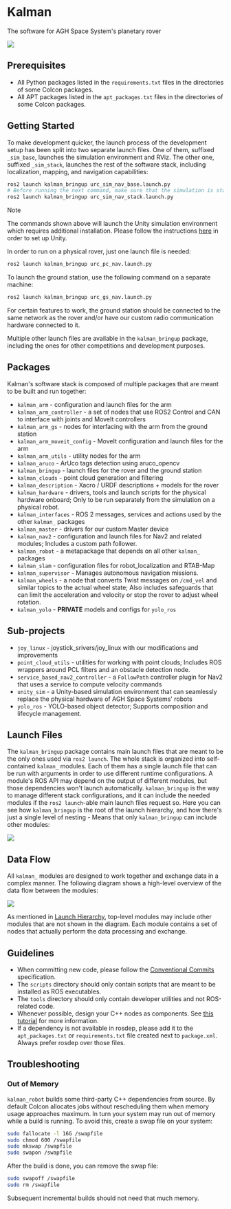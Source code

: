 # Kalman

The software for AGH Space System's planetary rover

![](./docs/cover.png)

## Prerequisites

- All Python packages listed in the `requirements.txt` files in the directories of some Colcon packages.
- All APT packages listed in the `apt_packages.txt` files in the directories of some Colcon packages.

## Getting Started

To make development quicker, the launch process of the development setup has been split into two separate launch files. One of them, suffixed `_sim_base`, launches the simulation environment and RViz. The other one, suffixed `_sim_stack`, launches the rest of the software stack, including localization, mapping, and navigation capabilities:

```bash
ros2 launch kalman_bringup urc_sim_nav_base.launch.py
# Before running the next command, make sure that the simulation is started and sensor messages are being published.
ros2 launch kalman_bringup urc_sim_nav_stack.launch.py
```

> [!NOTE]
> The commands shown above will launch the Unity simulation environment which requires additional installation.
> Please follow the instructions [here](https://github.com/agh-space-systems-rover/unity_sim#Getting-Started) in order to set up Unity.

In order to run on a physical rover, just one launch file is needed:

```bash
ros2 launch kalman_bringup urc_pc_nav.launch.py
```

To launch the ground station, use the following command on a separate machine:

```bash
ros2 launch kalman_bringup urc_gs_nav.launch.py
```

For certain features to work, the ground station should be connected to the same network as the rover and/or have our custom radio communication hardware connected to it.

Multiple other launch files are available in the `kalman_bringup` package, including the ones for other competitions and development purposes.

## Packages

Kalman's software stack is composed of multiple packages that are meant to be built and run together:

- `kalman_arm` - configuration and launch files for the arm
- `kalman_arm_controller` - a set of nodes that use ROS2 Control and CAN to interface with joints and MoveIt controllers
- `kalman_arm_gs` - nodes for interfacing with the arm from the ground station
- `kalman_arm_moveit_config` - MoveIt configuration and launch files for the arm
- `kalman_arm_utils` - utility nodes for the arm
- `kalman_aruco` - ArUco tags detection using aruco_opencv
- `kalman_bringup` - launch files for the rover and the ground station
- `kalman_clouds` - point cloud generation and filtering
- `kalman_description` - Xacro / URDF descriptions + models for the rover
- `kalman_hardware` - drivers, tools and launch scripts for the physical hardware onboard; Only to be run separately from the simulation on a physical robot.
- `kalman_interfaces` - ROS 2 messages, services and actions used by the other `kalman_` packages
- `kalman_master` - drivers for our custom Master device
- `kalman_nav2` - configuration and launch files for Nav2 and related modules; Includes a custom path follower.
- `kalman_robot` - a metapackage that depends on all other `kalman_` packages
- `kalman_slam` - configuration files for robot_localization and RTAB-Map
- `kalman_supervisor` - Manages autonomous navigation missions.
- `kalman_wheels` - a node that converts Twist messages on `/cmd_vel` and similar topics to the actual wheel state; Also includes safeguards that can limit the acceleration and velocity or stop the rover to adjust wheel rotation.
- `kalman_yolo` - **PRIVATE** models and configs for `yolo_ros`

## Sub-projects

- `joy_linux` - joystick_srivers/joy_linux with our modifications and improvements
- `point_cloud_utils` - utilities for working with point clouds; Includes ROS wrappers around PCL filters and an obstacle detection node.
- `service_based_nav2_controller` - a `FollowPath` controller plugin for Nav2 that uses a service to compute velocity commands
- `unity_sim` - a Unity-based simulation environment that can seamlessly replace the physical hardware of AGH Space Systems' robots
- `yolo_ros` - YOLO-based object detector; Supports composition and lifecycle management.

## Launch Files

The `kalman_bringup` package contains main launch files that are meant to be the only ones used via `ros2 launch`. The whole stack is organized into self-contained `kalman_` modules. Each of them has a single launch file that can be run with arguments in order to use different runtime configurations. A module's ROS API may depend on the output of different modules, but those dependencies won't launch automatically. `kalman_bringup` is the way to manage different stack configurations, and it can include the needed modules if the `ros2 launch`-able main launch files request so. Here you can see how `kalman_bringup` is the root of the launch hierarchy, and how there's just a single level of nesting - Means that only `kalman_bringup` can include other modules:

![](https://quickchart.io/graphviz?graph=digraph{kalman_bringup->kalman_description;kalman_bringup->kalman_hardware->kalman_master;kalman_bringup->kalman_slam;kalman_bringup->kalman_nav2;kalman_bringup->kalman_wheels;kalman_bringup->"...";})

## Data Flow

All `kalman_` modules are designed to work together and exchange data in a complex manner. The following diagram shows a high-level overview of the data flow between the modules:

![](https://quickchart.io/graphviz?graph=digraph{kalman_hardware->kalman_clouds[label="RGB-D"];kalman_hardware->kalman_slam[label="IMU,%20RGB-D"];kalman_clouds->kalman_slam[label="Point%20Cloud"];kalman_clouds->kalman_nav2[label="Point%20Cloud"];kalman_slam->kalman_nav2[label="Odometry"];kalman_nav2->kalman_wheels[label="Twist"];kalman_wheels->kalman_hardware[label="Wheel%20State"];kalman_supervisor->kalman_nav2[label="Send%20Goal"];kalman_nav2->kalman_supervisor[label="Goal%20Status"];kalman_hardware->kalman_aruco[label="RGB"];kalman_aruco->kalman_supervisor[label="Detections"];kalman_gs->kalman_supervisor[label="Objectives"];kalman_supervisor->kalman_hardware[label="Status%20Signaling"]})

As mentioned in [Launch Hierarchy](#launch-hierarchy), top-level modules may include other modules that are not shown in the diagram. Each module contains a set of nodes that actually perform the data processing and exchange.

## Guidelines

- When committing new code, please follow the [Conventional Commits](https://www.conventionalcommits.org/en/v1.0.0/) specification.
- The `scripts` directory should only contain scripts that are meant to be installed as ROS executables.
- The `tools` directory should only contain developer utilities and not ROS-related code.
- Whenever possible, design your C++ nodes as components. See [this tutorial](https://docs.ros.org/en/iron/Tutorials/Intermediate/Writing-a-Composable-Node.html) for more information.
- If a dependency is not available in rosdep, please add it to the `apt_packages.txt` or `requirements.txt` file created next to `package.xml`. Always prefer rosdep over those files.

## Troubleshooting

### Out of Memory

`kalman_robot` builds some third-party C++ dependencies from source. By default Colcon allocates jobs without rescheduling them when memory usage approaches maximum. In turn your system may run out of memory while a build is running. To avoid this, create a swap file on your system:

```bash
sudo fallocate -l 16G /swapfile
sudo chmod 600 /swapfile
sudo mkswap /swapfile
sudo swapon /swapfile
```

After the build is done, you can remove the swap file:

```bash
sudo swapoff /swapfile
sudo rm /swapfile
```

Subsequent incremental builds should not need that much memory.
